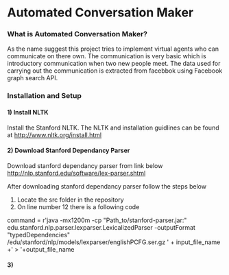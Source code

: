# Automated Conversation Maker


### What is Automated Conversation Maker?
As the name suggest this project tries to implement virtual agents who can communicate on there own. The communication is very basic which is introductory communication when two new people meet. The data used for carrying out the communication is extracted from facebbok using Facebook graph search API.		 

### Installation and Setup

#### 1) Install NLTK		
Install the Stanford NLTK. The NLTK and installation guidlines can be found at http://www.nltk.org/install.html		

#### 2) Download Stanford Dependancy Parser
Download stanford dependancy parser from link below		
http://nlp.stanford.edu/software/lex-parser.shtml		

After downloading stanford dependancy parser follow the steps below		
1) Locate the src folder in the repository		 
2) On line number 12 there is a following code		

command = r'java -mx1200m -cp "Path_to/stanford-parser.jar:" edu.stanford.nlp.parser.lexparser.LexicalizedParser -outputFormat "typedDependencies" <path to>/edu/stanford/nlp/models/lexparser/englishPCFG.ser.gz ' + input_file_name +' > '+output_file_name 
#### 3) 

